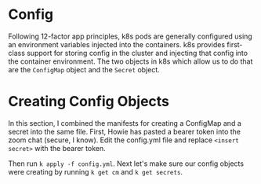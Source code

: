 # Config

Following 12-factor app principles, k8s pods are generally configured using an environment variables injected into the containers.
k8s provides first-class support for storing config in the cluster and injecting that config into the container environment.
The two objects in k8s which allow us to do that are the `ConfigMap` object and the `Secret` object.

# Creating Config Objects

In this section, I combined the manifests for creating a ConfigMap and a secret into the same file.
First, Howie has pasted a bearer token into the zoom chat (secure, I know).
Edit the config.yml file and replace `<insert secret>` with the bearer token.

Then run `k apply -f config.yml`.
Next let's make sure our config objects were creating by running `k get cm` and `k get secrets`.
